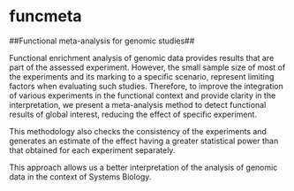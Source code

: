 # funcmeta
##Functional meta-analysis for genomic studies## 

Functional enrichment analysis of genomic data provides results that are part of the assessed experiment. However, the small sample size of most of the experiments and its marking to a specific scenario, represent limiting factors when evaluating such studies. Therefore, to improve the integration of various experiments in the functional context and provide clarity in the
interpretation,  we present a meta-analysis method to detect functional results of global interest, reducing the effect of
specific experiment. 

This methodology also checks the consistency of the experiments and generates an estimate of the effect having a greater statistical power than that obtained for each experiment separately.

This approach allows us a better interpretation of the analysis of genomic data in the context of Systems Biology.
